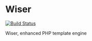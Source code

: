 Wiser
=====

[![Build Status](https://secure.travis-ci.org/albertofem/wiser.png?branch=master)](http://travis-ci.org/albertofem/wiser)

Wiser, enhanced PHP template engine